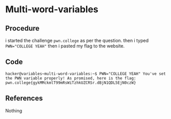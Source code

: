 # Multi-word-variables

## Procedure
i started the challenge `pwn.college`
as per the question.
then i typed `PWN="COLLEGE YEAH"`
then i pasted my flag to the website.

## Code
`hacker@variables~multi-word-variables:~$ PWN="COLLEGE YEAH"
You've set the PWN variable properly! As promised, here is the flag:
pwn.college{gykMMckmlT99mRsWiTzhkUZCRSr.dBjN1QDL5EjN0czW}`

## References
Nothing
